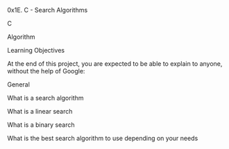 0x1E. C - Search Algorithms

C

Algorithm

Learning Objectives

At the end of this project, you are expected to be able to explain to anyone, without the help of Google:

General

What is a search algorithm

What is a linear search

What is a binary search

What is the best search algorithm to use depending on your needs
